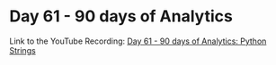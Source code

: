 # Day 61 - 90 days of Analytics



Link to the YouTube Recording:
  [Day 61 - 90 days of Analytics: Python Strings](https://youtu.be/MplIV8hFPDM)


